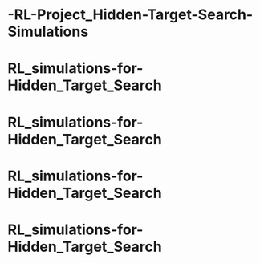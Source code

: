 # -RL-Project_Hidden-Target-Search-Simulations
# RL_simulations-for-Hidden_Target_Search
# RL_simulations-for-Hidden_Target_Search
# RL_simulations-for-Hidden_Target_Search
# RL_simulations-for-Hidden_Target_Search
